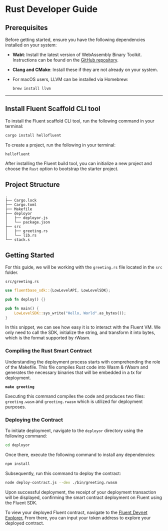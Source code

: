 # Rust Developer Guide

## **Prerequisites**

Before getting started, ensure you have the following dependencies installed on your system:

* **Wabt**: Install the latest version of WebAssembly Binary Toolkit. Instructions can be found on the [GitHub repository](https://github.com/WebAssembly/wabt).
* **Clang and CMake**: Install these if they are not already on your system.
*   For macOS users, LLVM can be installed via Homebrew:

    ```bash
    brew install llvm
    ```

***

## Install Fluent Scaffold CLI tool

To install the Fluent scaffold CLI tool, run the following command in your terminal:

```bash
cargo install hellofluent
```

To create a project, run the following in your terminal:

```bash
hellofluent
```

After installing the Fluent build tool, you can initialize a new project and choose the `Rust` option to bootstrap the starter project.

## Project Structure

```
.
├── Cargo.lock
├── Cargo.toml
├── Makefile
├── deployor
│   ├── deployor.js
│   └── package.json
├── src
│   ├── greeting.rs
│   └── lib.rs
└── stack.s
```

## Getting Started

For this guide, we will be working with the `greeting.rs` file located in the `src` folder.

`src/greeting.rs`

```rust
use fluentbase_sdk::{LowLevelAPI, LowLevelSDK};

pub fn deploy() {}

pub fn main() {
    LowLevelSDK::sys_write("Hello, World".as_bytes());
}
```

In this snippet, we can see how easy it is to interact with the Fluent VM. We only need to call the SDK, initialize the string, and transform it into bytes, which is the format supported by rWasm.

### **Compiling the Rust Smart Contract**

Understanding the deployment process starts with comprehending the role of the Makefile. This file compiles Rust code into Wasm & rWasm and generates the necessary binaries that will be embedded in a tx for deployment.

<pre class="language-bash"><code class="lang-bash"><strong>make greeting
</strong></code></pre>

Executing this command compiles the code and produces two files: `greeting.wasm` and `greeting.rwasm` which is utilized for deployment purposes.

### **Deploying the Contract**

To initiate deployment, navigate to the `deployor` directory using the following command:

```bash
cd deployor
```

Once there, execute the following command to install any dependencies:

```bash
npm install
```

Subsequently, run this command to deploy the contract:

```bash
node deploy-contract.js --dev ./bin/greeting.rwasm
```

Upon successful deployment, the receipt of your deployment transaction will be displayed, confirming the smart contract deployment on Fluent using the Fluent SDK.

To view your deployed Fluent contract, navigate to the [Fluent Devnet Explorer.](https://blockscout.dev.thefluent.xyz/) From there, you can input your token address to explore your deployed contract.
